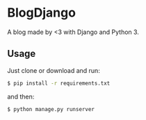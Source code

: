 # BlogDjango

A blog made by <3 with Django and Python 3.

## Usage ##
Just clone or download and run:
```sh
$ pip install -r requirements.txt
```
and then:
```sh
$ python manage.py runserver